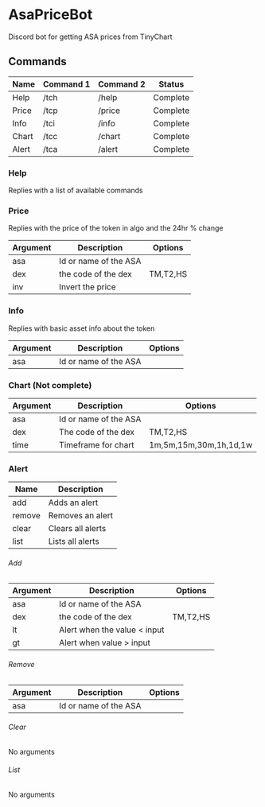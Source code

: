 # AsaPriceBot

Discord bot for getting ASA prices from TinyChart

## Commands

| Name  | Command 1 | Command 2 | Status   |
| ----- | --------- | --------- | -------- |
| Help  | /tch      | /help     | Complete |
| Price | /tcp      | /price    | Complete |
| Info  | /tci      | /info     | Complete |
| Chart | /tcc      | /chart    | Complete |
| Alert | /tca      | /alert    | Complete |

### Help

Replies with a list of available commands

### Price

Replies with the price of the token in algo and the 24hr % change

| Argument | Description           | Options  |
| -------- | --------------------- | -------- |
| asa      | Id or name of the ASA |          |
| dex      | the code of the dex   | TM,T2,HS |
| inv      | Invert the price      |          |

### Info

Replies with basic asset info about the token

| Argument | Description           | Options |
| -------- | --------------------- | ------- |
| asa      | Id or name of the ASA |         |

### Chart (Not complete)

| Argument | Description           | Options                |
| -------- | --------------------- | ---------------------- |
| asa      | Id or name of the ASA |                        |
| dex      | The code of the dex   | TM,T2,HS               |
| time     | Timeframe for chart   | 1m,5m,15m,30m,1h,1d,1w |

### Alert

| Name   | Description       |
| ------ | ----------------- |
| add    | Adds an alert     |
| remove | Removes an alert  |
| clear  | Clears all alerts |
| list   | Lists all alerts  |

###### Add

| Argument | Description                  | Options  |
| -------- | ---------------------------- | -------- |
| asa      | Id or name of the ASA        |          |
| dex      | the code of the dex          | TM,T2,HS |
| lt       | Alert when the value < input |          |
| gt       | Alert when value > input     |          |

###### Remove

| Argument | Description           | Options |
| -------- | --------------------- | ------- |
| asa      | Id or name of the ASA |         |

###### Clear

No arguments

###### List

No arguments
